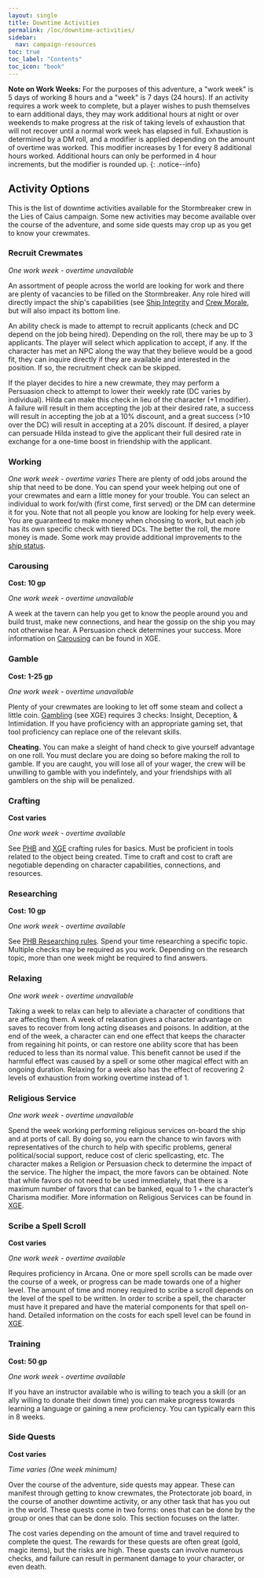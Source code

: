 ```yaml
---
layout: single
title: Downtime Activities
permalink: /loc/downtime-activities/
sidebar:
  nav: campaign-resources
toc: true
toc_label: "Contents"
toc_icon: "book"
---
```


**Note on Work Weeks:** For the purposes of this adventure, a "work week" is 5 days of working 8 hours and a "week" is 7 days (24 hours). If an activity requires a work week to complete, but a player wishes to push themselves to earn additional days, they may work additional hours at night or over weekends to make progress at the risk of taking levels of exhaustion that will not recover until a normal work week has elapsed in full. Exhaustion is determined by a DM roll, and a modifier is applied depending on the amount of overtime was worked. This modifier increases by 1 for every 8 additional hours worked. Additional hours can only be performed in 4 hour increments, but the modifier is rounded up.
{: .notice--info}


## Activity Options
This is the list of downtime activities available for the Stormbreaker crew in the Lies of Caius campaign. Some new activities may become available over the course of the adventure, and some side quests may crop up as you get to know your crewmates.

### Recruit Crewmates
*One work week - overtime unavailable*

An assortment of people across the world are looking for work and there are plenty of vacancies to be filled on the Stormbreaker. Any role hired will directly impact the ship's capabilities (see [Ship Integrity](/loc/stormbreaker/#ship-integrity) and [Crew Morale](/loc/stormbreaker/#crew-morale), but will also impact its bottom line. 

An ability check is made to attempt to recruit applicants (check and DC depend on the job being hired). Depending on the roll, there may be up to 3 applicants. The player will select which application to accept, if any. If the character has met an NPC along the way that they believe would be a good fit, they can inquire directly if they are available and interested in the position. If so, the recruitment check can be skipped.

If the player decides to hire a new crewmate, they may perform a Persuasion check to attempt to lower their weekly rate (DC varies by individual). Hilda can make this check in lieu of the character (+1 modifier). A failure will result in them accepting the job at their desired rate, a success will result in accepting the job at a 10% discount, and a great success (>10 over the DC) will result in accepting at a 20% discount. If desired, a player can persuade Hilda instead to give the applicant their full desired rate in exchange for a one-time boost in friendship with the applicant.

### Working
*One work week - overtime varies*
There are plenty of odd jobs around the ship that need to be done. You can spend your week helping out one of your crewmates and earn a little money for your trouble. You can select an individual to work for/with (first come, first served) or the DM can determine it for you. Note that not all people you know are looking for help every week. You are guaranteed to make money when choosing to work, but each job has its own specific check with tiered DCs. The better the roll, the more money is made. Some work may provide additional improvements to the [ship status](/loc/stormbreaker/#ship-status).

### Carousing 
**Cost: 10 gp**

*One work week - overtime unavailable*

A week at the tavern can help you get to know the people around you and build trust, make new connections, and hear the gossip on the ship you may not otherwise hear. A Persuasion check determines your success. More information on [Carousing](https://www.dndbeyond.com/sources/xgte/downtime-revisited#Carousing) can be found in XGE.

### Gamble 
**Cost: 1-25 gp**

*One work week - overtime unavailable*

Plenty of your crewmates are looking to let off some steam and collect a little coin. [Gambling](https://www.dndbeyond.com/sources/xgte/downtime-revisited#Gambling) (see XGE) requires 3 checks: Insight, Deception, & Intimidation. If you have proficiency with an appropriate gaming set, that tool proficiency can replace one of the relevant skills. 

**Cheating.** You can make a sleight of hand check to give yourself advantage on one roll. You must declare you are doing so before making the roll to gamble. If you are caught, you will lose all of your wager, the crew will be unwilling to gamble with you indefintely, and your friendships with all gamblers on the ship will be penalized.

### Crafting
**Cost varies**

*One work week - overtime available*

See [PHB](https://www.dndbeyond.com/sources/phb/adventuring#Crafting) and [XGE](https://www.dndbeyond.com/sources/xgte/downtime-revisited#CraftinganItem) crafting rules for basics. Must be proficient in tools related to the object being created. Time to craft and cost to craft are negotiable depending on character capabilities, connections, and resources.

### Researching
**Cost: 10 gp**

*One work week - overtime available*

See [PHB Researching rules](https://www.dndbeyond.com/sources/phb/adventuring#Researching). Spend your time researching a specific topic. Multiple checks may be required as you work. Depending on the research topic, more than one week might be required to find answers.

### Relaxing
*One work week - overtime unavailable*

Taking a week to relax can help to alleviate a character of conditions that are affecting them. A week of relaxation gives a character advantage on saves to recover from long acting diseases and poisons. In addition, at the end of the week, a character can end one effect that keeps the character from regaining hit points, or can restore one ability score that has been reduced to less than its normal value. This benefit cannot be used if the harmful effect was caused by a spell or some other magical effect with an ongoing duration. Relaxing for a week also has the effect of recovering 2 levels of exhaustion from working overtime instead of 1.

### Religious Service
*One work week - overtime unavailable*

Spend the week working performing religious services on-board the ship and at ports of call. By doing so, you earn the chance to win favors with representatives of the church to help with specific problems, general political/social support, reduce cost of cleric spellcasting, etc. The character makes a Religion or Persuasion check to determine the impact of the service. The higher the impact, the more favors can be obtained. Note that while favors do not need to be used immediately, that there is a maximum number of favors that can be banked, equal to 1 + the character’s Charisma modifier. More information on Religious Services can be found in [XGE](https://www.dndbeyond.com/sources/xgte/downtime-revisited#ReligiousService).

### Scribe a Spell Scroll
**Cost varies**

*One work week - overtime available*

Requires proficiency in Arcana. One or more spell scrolls can be made over the course of a week, or progress can be made towards one of a higher level. The amount of time and money required to scribe a scroll depends on the level of the spell to be written. In order to scribe a spell, the character must have it prepared and have the material components for that spell on-hand. Detailed information on the costs for each spell level can be found in [XGE](https://www.dndbeyond.com/sources/xgte/downtime-revisited#ScribingaSpellScroll).

### Training
**Cost: 50 gp**

*One work week - overtime available*

If you have an instructor available who is willing to teach you a skill (or an ally willing to donate their down time) you can make progress towards learning a language or gaining a new proficiency. You can typically earn this in 8 weeks.

### Side Quests
**Cost varies**

*Time varies (One week minimum)*

Over the course of the adventure, side quests may appear. These can manifest through getting to know crewmates, the Protectorate job board, in the course of another downtime activity, or any other task that has you out in the world. These quests come in two forms: ones that can be done by the group or ones that can be done solo. This section focuses on the latter.

The cost varies depending on the amount of time and travel required to complete the quest. The rewards for these quests are often great (gold, magic items), but the risks are high. These quests can involve numerous checks, and failure can result in permanent damage to your character, or even death.
